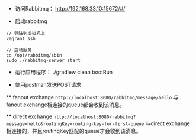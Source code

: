 * 访问Rabbitmq：
http://192.168.33.10:15672/#/

* 启动rabbitmq

```
// 登陆到虚拟机上
vagrant ssh

// 启动服务
cd /opt/rabbitmq/sbin
sudo ./rabbitmq-server start

```

* 运行应用程序：
./gradlew clean bootRun

* 使用postman发送POST请求

** fanout exchange
`http://localhost:8080/rabbitmq/message/hello`
与fanout exchange相连接的queue都会收到该消息。

** direct exchange
`http://localhost:8080/rabbitmq?message=hello&routingKey=routing-key-for-first-queue`
与direct exchange相连接的，并且routingKey匹配的queue才会收到该消息。

